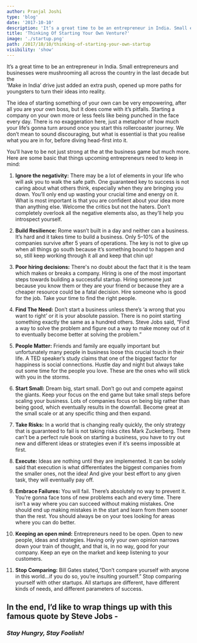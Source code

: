 ```yaml
---
author: Pranjal Joshi
type: 'blog'
date: '2017-10-10'
description: 'It’s a great time to be an entrepreneur in India. Small entrepreneurs and businesses were mushrooming all across the country in the last decade but the‘Make in India’ drive just added an extra push.'
title: 'Thinking Of Starting Your Own Venture?'
image: './startup.png'
path: /2017/10/10/thinking-of-starting-your-own-startup
visibility: 'show'
---
```


It’s a great time to be an entrepreneur in India. Small entrepreneurs and businesses were mushrooming all across the country in the last decade but the  
‘Make in India’ drive just added an extra push, opened up more paths for youngsters to turn their ideas into reality.

The idea of starting something of your own can be very empowering, after all you are your own boss, but it does come with it’s pitfalls. Starting a company on your own more or less feels like being punched in the face every day. There is no exaggeration here, just a metaphor of how much your life’s gonna turn around once you start this rollercoaster journey. We don’t mean to sound discouraging, but what is essential is that you realise what you are in for, before diving head-first into it.

You’ll have to be not just strong at the at the business game but much more. Here are some basic that things upcoming entrepreneurs need to keep in mind:

1) **Ignore the negativity:** There may be a lot of elements in your life who will ask you to walk the safe path. One guaranteed key to success is not caring about what others think, especially when they are bringing you down. You’ll only end up wasting your crucial time and energy on it. What is most important is that you are confident about your idea more than anything else. Welcome the critics but not the haters. Don’t completely overlook all the negative elements also, as they’ll help you introspect yourself.

2) **Build Resilience:** Rome wasn’t built in a day and neither can a business. It’s hard and it takes time to build a business. Only 5–10% of the companies survive after 5 years of operations. The key is not to give up when all things go south because it’s something bound to happen and so, still keep working through it all and keep that chin up!

3) **Poor hiring decisions:**
   There's no doubt about the fact that it is the team which makes or breaks a company. Hiring is one of the most
   important steps towards building a successful startup. Hiring someone just because you know them or they are
   your friend or because they are a cheaper resource could be a fatal decision. Hire someone who is good for the job. Take your time to find the right people.

4) **Find The Need:**
   Don’t start a business unless there’s ‘a wrong that you want to right’ or it is your absolute passion. There is no point starting something exactly the same as a hundred others. Steve Jobs said, “Find a way to solve the problem and figure out a way to make money out of it to eventually become better at solving the problem.”

5) **People Matter:**
   Friends and family are equally important but unfortunately many people in business loose this crucial touch in their life. A TED speaker’s study claims that one of the biggest factor for happiness is social connections. Hustle day and night but always take out some time for the people you love. These are the ones who will stick with you in the storms.

6) **Start Small:**
   Dream big, start small. Don’t go out and compete against the giants. Keep your focus on the end game but take small steps before scaling your business. Lots of companies focus on being big rather than being good, which eventually results in the downfall. Become great at the small scale or at any specific thing and then expand.

7) **Take Risks:**
   In a world that is changing really quickly, the only strategy that is guaranteed to fail is not taking risks cites Mark Zuckerberg. There can’t be a perfect rule book on starting a business, you have to try out new and different ideas or strategies even if it’s seems impossible at first.

8) **Execute:**
   Ideas are nothing until they are implemented. It can be solely said that execution is what differentiates the biggest companies from the smaller ones, not the idea! And give your best effort to any given task, they will eventually pay off.

9) **Embrace Failures:**
   You will fail. There’s absolutely no way to prevent it. You’re gonna face tons of new problems each and every time. There isn’t a way where you can succeed without making mistakes. One should end up making mistakes in the start and learn from them sooner than the rest. You should always be on your toes looking for areas where you can do better.

10) **Keeping an open mind:**
    Entrepreneurs need to be open. Open to new people, ideas and strategies. Having only your own opinion narrows down your train of thought, and that is, in no way, good for your company. Keep an eye on the market and keep listening to your customers.

11) **Stop Comparing:** Bill Gates stated,“Don’t compare yourself with anyone in this world…if you do so, you’re insulting yourself.” Stop comparing yourself with other startups. All startups are different, have different kinds of needs, and different parameters of success.

## **In the end, I’d like to wrap things up with this famous quote by Steve Jobs -**

### **_Stay Hungry, Stay Foolish!_**

